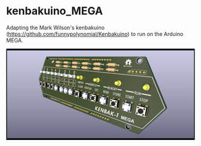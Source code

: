 # kenbakuino_MEGA
Adapting the Mark Wilson's kenbakuino (https://github.com/funnypolynomial/Kenbakuino) to run on the Arduino MEGA.

<div style="text-align: center;">
  <img src="/Pictures/Kenbak_MEGA_10_06.png" alt="Centered image" style="display: block; margin: 0 auto;">
</div>
